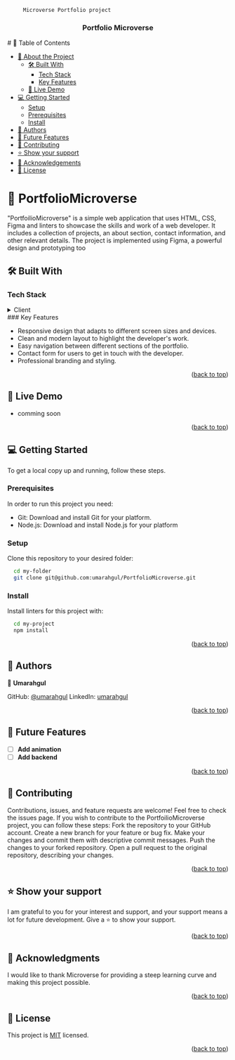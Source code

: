 
         Microverse Portfolio project

<a name="readme-top"></a>
<div align="center">
  <h3><b>Portfolio Microverse</b></h3>
</div>
<!-- TABLE OF CONTENTS -->
# 📗 Table of Contents

- [📖 About the Project](#about-project)
  - [🛠 Built With](#built-with)
    - [Tech Stack](#tech-stack)
    - [Key Features](#key-features)
  - [🚀 Live Demo](#live-demo)
- [💻 Getting Started](#getting-started)
  - [Setup](#setup)
  - [Prerequisites](#prerequisites)
  - [Install](#install)
- [👥 Authors](#authors)
- [🔭 Future Features](#future-features)
- [🤝 Contributing](#contributing)
- [⭐️ Show your support](#support)
- [🙏 Acknowledgements](#acknowledgements)
- [📝 License](#license)

<!-- PROJECT DESCRIPTION -->

# 📖 PortfolioMicroverse <a name="about-project"></a>

"PortfoilioMicroverse" is a simple web application that uses HTML, CSS, Figma and linters to showcase the skills and work of a web developer. It includes a collection of projects, an about section, contact information, and other relevant details. The project is implemented using Figma, a powerful design and prototyping too 

## 🛠 Built With <a name="built-with"></a>

### Tech Stack <a name="tech-stack"></a>
<details>
  <summary>Client</summary>
  <ul>
    <li>HTML</li>
    <li>CSS</li>
  </ul>
</details
<!-- Features -->
### Key Features <a name="key-features"></a>
<ul>
<li> Responsive design that adapts to different screen sizes and devices.</li>
<li> Clean and modern layout to highlight the developer's work.</li>
<li> Easy navigation between different sections of the portfolio.</li>
<li> Contact form for users to get in touch with the developer.</li>
<li> Professional branding and styling.</li>
</ul>

<p align="right">(<a href="#readme-top">back to top</a>)</p>

<!-- LIVE DEMO -->

## 🚀 Live Demo <a name="live-demo"></a>
- comming soon

<p align="right">(<a href="#readme-top">back to top</a>)</p>

<!-- GETTING STARTED -->

## 💻 Getting Started <a name="getting-started"></a>

To get a local copy up and running, follow these steps.

### Prerequisites

In order to run this project you need:
- Git: Download and install Git for your platform.
- Node.js: Download and install Node.js for your platform

### Setup

Clone this repository to your desired folder:

```sh
  cd my-folder
  git clone git@github.com:umarahgul/PortfolioMicroverse.git
```

### Install

Install linters for this project with:

```sh
  cd my-project
  npm install
```

<p align="right">(<a href="#readme-top">back to top</a>)</p>

<!-- AUTHORS -->

## 👥 Authors <a name="authors"></a>


👤 **Umarahgul**

GitHub: [@umarahgul](https://github.com/umarahgul)
LinkedIn: [umarahgul](https://www.linkedein.com/umarahgul)

<p align="right">(<a href="#readme-top">back to top</a>)</p>

<!-- FUTURE FEATURES -->

## 🔭 Future Features <a name="future-features"></a>
- [ ] **Add animation**
- [ ] **Add backend**

<p align="right">(<a href="#readme-top">back to top</a>)</p>

<!-- CONTRIBUTING -->
## 🤝 Contributing <a name="contributing"></a>
Contributions, issues, and feature requests are welcome!
Feel free to check the issues page.
If you wish to contribute to the PortfoilioMicroverse project, you can follow these steps:
Fork the repository to your GitHub account.
Create a new branch for your feature or bug fix.
Make your changes and commit them with descriptive commit messages.
Push the changes to your forked repository.
Open a pull request to the original repository, describing your changes.
<p align="right">(<a href="#readme-top">back to top</a>)</p>

<!-- SUPPORT -->
## ⭐️ Show your support <a name="support"></a>
 I am grateful to you for your interest and support, and your support means a lot for future development. Give a ⭐️ to show your support.

<p align="right">(<a href="#readme-top">back to top</a>)</p>

<!-- ACKNOWLEDGEMENTS -->
## 🙏 Acknowledgments <a name="acknowledgements"></a>
I would like to thank Microverse for providing a steep learning curve and making this project possible.

<p align="right">(<a href="#readme-top">back to top</a>)</p>

<!-- LICENSE -->
## 📝 License <a name="license"></a>
This project is [MIT](./LICENSE) licensed.

<p align="right">(<a href="#readme-top">back to top</a>)</p>

